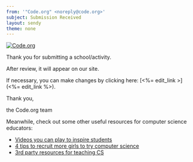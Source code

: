 ```yaml
---
from: '"Code.org" <noreply@code.org>'
subject: Submission Received
layout: sendy
theme: none
---
```


[![Code.org](/images/fit-48/logo.png)](/)

Thank you for submitting a school/activity.

After review, it will appear on our site.

If necessary, you can make changes by clicking here: [&lt;%= edit_link &gt;](&lt;%= edit_link %&gt;).

Thank you, 

the Code.org team


Meanwhile, check out some other useful resources for computer science educators:

- [Videos you can play to inspire students](http://code.org/educate/inspire)
- [4 tips to recruit more girls to try computer science](http://code.org/girls)
- [3rd party resources for teaching CS](http://code.org/educate/3rdparty)
